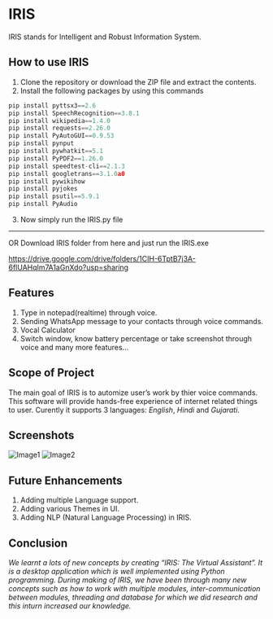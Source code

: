# IRIS

IRIS stands for Intelligent and Robust Information System.

## How to use IRIS

1. Clone the repository or download the ZIP file and extract the contents.
2. Install the following packages by using this commands
```python
pip install pyttsx3==2.6
pip install SpeechRecognition==3.8.1
pip install wikipedia==1.4.0
pip install requests==2.26.0
pip install PyAutoGUI==0.9.53 
pip install pynput
pip install pywhatkit==5.1
pip install PyPDF2==1.26.0 
pip install speedtest-cli==2.1.3
pip install googletrans==3.1.0a0
pip install pywikihow
pip install pyjokes
pip install psutil==5.9.1
pip install PyAudio  
```
3. Now simply run the IRIS.py file

-----------------------------------------------------------------------------------------------------------------------------------------------------------------------
OR Download IRIS folder from here and just run the IRIS.exe

https://drive.google.com/drive/folders/1CIH-6TptB7j3A-6flUAHqIm7A1aGnXdo?usp=sharing

## Features

1. Type in notepad(realtime) through voice.
2. Sending WhatsApp message to your contacts through voice commands.
3. Vocal Calculator
4. Switch window, know battery percentage or take screenshot through voice and many more features...

## Scope of Project

The main goal of IRIS is to automize user’s work by thier voice commands. This software will provide hands-free experience of internet related things to user. Curently it supports 3 languages: _English_, _Hindi_ and _Gujarati_.

## Screenshots

![Image1](https://user-images.githubusercontent.com/94741260/185936913-dd2fc57c-46a4-4760-bbf3-8365a9834444.png)
![Image2](https://user-images.githubusercontent.com/94741260/185937076-767dcc84-4965-4743-a28f-e832e93b9e3a.png)

## Future Enhancements

1. Adding multiple Language support.
2. Adding various Themes in UI.
3. Adding NLP (Natural Language Processing) in IRIS. 

## Conclusion

_We learnt a lots of new concepts by creating “IRIS: The Virtual Assistant”. It is a desktop application which is well implemented using Python programming. During making of IRIS, we have been through many new concepts such as how to work with multiple modules, inter-communication between modules, threading and database for which we did research and this inturn increased our knowledge._
